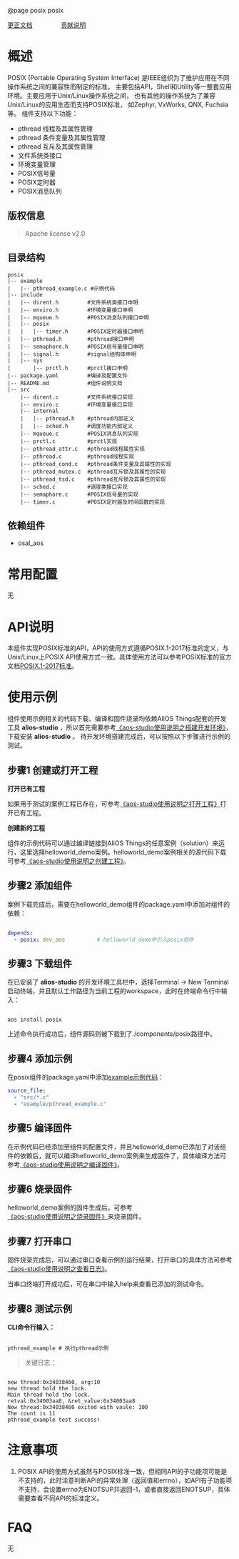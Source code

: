 @page posix posix

[更正文档](https://gitee.com/alios-things/posix/edit/rel_3.3.0/README.md) &emsp;&emsp;&emsp;&emsp; [贡献说明](https://g.alicdn.com/alios-things-3.3/doc/contribute_doc.html)

# 概述
POSIX (Portable Operating System Interface) 是IEEE组织为了维护应用在不同操作系统之间的兼容性而制定的标准。 主要包括API，Shell和Utility等一整套应用环境。主要应用于Unix/Linux操作系统之间， 也有其他的操作系统为了兼容Unix/Linux的应用生态而支持POSIX标准， 如Zephyr, VxWorks, QNX, Fuchsia等。
组件支持以下功能：
- pthread 线程及其属性管理
- pthread 条件变量及其属性管理
- pthread 互斥及其属性管理
- 文件系统类接口
- 环境变量管理
- POSIX信号量
- POSIX定时器
- POSIX消息队列

## 版权信息
> Apache license v2.0

## 目录结构
```tree
posix
|-- example
|   |-- pthread_example.c #示例代码
|-- include
|   |-- dirent.h         #文件系统类接口申明
|   |-- enviro.h         #环境变量接口申明
|   |-- mqueue.h         #POSIX消息队列接口申明
|   |-- posix
|   |   |-- timer.h      #POSIX定时器接口申明
|   |-- pthread.h        #pthread接口申明
|   |-- semaphore.h      #POSIX信号量接口申明
|   |-- signal.h         #signal结构体申明
|   |-- sys
|       |-- prctl.h      #prctl接口申明
|-- package.yaml         #编译及配置文件
|-- README.md            #组件说明文档
|-- src
    |-- dirent.c         #文件系统接口实现
    |-- enviro.c         #环境变量接口实现
    |-- internal
    |   |-- pthread.h    #pthread内部定义
    |   |-- sched.h      #调度功能内部定义
    |-- mqueue.c         #POSIX消息队列实现
    |-- prctl.c          #prctl实现
    |-- pthread_attr.c   #pthread线程属性实现
    |-- pthread.c        #pthread线程实现
    |-- pthread_cond.c   #pthread条件变量及其属性的实现
    |-- pthread_mutex.c  #pthread互斥锁及其属性的实现
    |-- pthread_tsd.c    #pthread互斥锁及其属性的实现
    |-- sched.c          #调度类接口实现
    |-- semaphore.c      #POSIX信号量的实现
    |-- timer.c          #POSIX定时器及时间函数的实现
```

## 依赖组件
* osal_aos

# 常用配置
无

# API说明
本组件实现POSIX标准的API，API的使用方式遵循POSIX.1-2017标准的定义，与Unix/Linux上POSIX API使用方式一致。具体使用方法可以参考POSIX标准的官方文档[POSIX.1-2017标准](https://pubs.opengroup.org/onlinepubs/9699919799/idx/functions.html)。

# 使用示例

组件使用示例相关的代码下载、编译和固件烧录均依赖AliOS Things配套的开发工具 **alios-studio** ，所以首先需要参考[《aos-studio使用说明之搭建开发环境》](https://g.alicdn.com/alios-things-3.3/doc/setup_env.html)，下载安装 **alios-studio** 。
待开发环境搭建完成后，可以按照以下步骤进行示例的测试。

## 步骤1 创建或打开工程

**打开已有工程**

如果用于测试的案例工程已存在，可参考[《aos-studio使用说明之打开工程》](https://g.alicdn.com/alios-things-3.3/doc/open_project.html)打开已有工程。

**创建新的工程**

组件的示例代码可以通过编译链接到AliOS Things的任意案例（solution）来运行，这里选择helloworld_demo案例。helloworld_demo案例相关的源代码下载可参考[《aos-studio使用说明之创建工程》](https://g.alicdn.com/alios-things-3.3/doc/create_project.html)。

## 步骤2 添加组件

案例下载完成后，需要在helloworld_demo组件的package.yaml中添加对组件的依赖：

```yaml

depends:
  - posix: dev_aos          # helloworld_demo中引入posix组件

```

## 步骤3 下载组件

在已安装了 **alios-studio** 的开发环境工具栏中，选择Terminal -> New Terminal启动终端，并且默认工作路径为当前工程的workspace，此时在终端命令行中输入：

```shell

aos install posix

```

上述命令执行成功后，组件源码则被下载到了./components/posix路径中。

## 步骤4 添加示例

在posix组件的package.yaml中添加[example示例代码](https://gitee.com/alios-things/posix/tree/rel_3.3.0/example)：

```yaml
source_file:
  - "src/*.c"
  - "example/pthread_example.c"
```

## 步骤5 编译固件

在示例代码已经添加至组件的配置文件，并且helloworld_demo已添加了对该组件的依赖后，就可以编译helloworld_demo案例来生成固件了，具体编译方法可参考[《aos-studio使用说明之编译固件》](https://g.alicdn.com/alios-things-3.3/doc/build_project.html)。

## 步骤6 烧录固件

helloworld_demo案例的固件生成后，可参考[《aos-studio使用说明之烧录固件》](https://g.alicdn.com/alios-things-3.3/doc/burn_image.html)来烧录固件。

## 步骤7 打开串口

固件烧录完成后，可以通过串口查看示例的运行结果，打开串口的具体方法可参考[《aos-studio使用说明之查看日志》](https://g.alicdn.com/alios-things-3.3/doc/view_log.html)。

当串口终端打开成功后，可在串口中输入help来查看已添加的测试命令。

## 步骤8 测试示例

**CLI命令行输入：**
```shell

pthread_example # 执行pthread示例

```

> 关键日志：
```shell

new thread:0x34038460, arg:10
new thread hold the lock.
Main thread hold the lock.
retval:0x34003aa8, &ret_value:0x34003aa8
New thread:0x34038460 exited with vaule: 100
The count is 11
pthread_example test success!

```

# 注意事项
1. POSIX API的使用方式虽然与POSIX标准一致，但相同API的子功能项可能是不支持的，此时注意判断API的异常处理（返回值和errno），如API有子功能项不支持，会设置errno为ENOTSUP并返回-1，或者直接返回ENOTSUP，具体需要查看不同API的标准定义。

# FAQ
无
